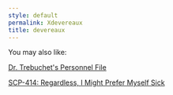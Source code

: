 ```yaml
---
style: default
permalink: Xdevereaux
title: devereaux
---
```

You may also like:

[Dr. Trebuchet's Personnel File](http://scp-wiki.net/dr-trebuchet-s-personnel-file)

[SCP-414: Regardless, I Might Prefer Myself Sick](http://scp-wiki.net/scp-414)
